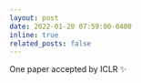 ```yaml
---
layout: post
date: 2022-01-20 07:59:00-0400
inline: true
related_posts: false
---
```


One paper accepted by ICLR :sparkles:
